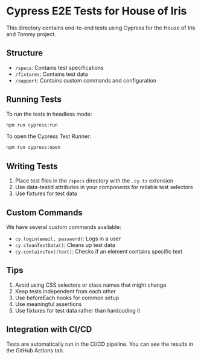 # Cypress E2E Tests for House of Iris

This directory contains end-to-end tests using Cypress for the House of Iris and Tommy project.

## Structure

- `/specs`: Contains test specifications
- `/fixtures`: Contains test data
- `/support`: Contains custom commands and configuration

## Running Tests

To run the tests in headless mode:

```bash
npm run cypress:run
```

To open the Cypress Test Runner:

```bash
npm run cypress:open
```

## Writing Tests

1. Place test files in the `/specs` directory with the `.cy.ts` extension
2. Use data-testid attributes in your components for reliable test selectors
3. Use fixtures for test data

## Custom Commands

We have several custom commands available:

- `cy.login(email, password)`: Logs in a user
- `cy.cleanTestData()`: Cleans up test data
- `cy.containsText(text)`: Checks if an element contains specific text

## Tips

1. Avoid using CSS selectors or class names that might change
2. Keep tests independent from each other
3. Use beforeEach hooks for common setup
4. Use meaningful assertions
5. Use fixtures for test data rather than hardcoding it

## Integration with CI/CD

Tests are automatically run in the CI/CD pipeline. You can see the results in the GitHub Actions tab. 